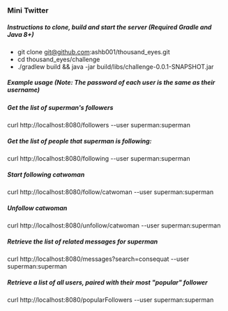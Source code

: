 ### Mini Twitter

##### Instructions to clone, build and start the server (Required Gradle and Java 8+)

- git clone git@github.com:ashb001/thousand_eyes.git
- cd thousand_eyes/challenge
- ./gradlew build && java -jar build/libs/challenge-0.0.1-SNAPSHOT.jar

##### Example usage (Note: The password of each user is the same as their username) 

##### Get the list of superman's followers

curl http://localhost:8080/followers --user superman:superman

##### Get the list of people that superman is following:

curl http://localhost:8080/following --user superman:superman

##### Start following catwoman

curl http://localhost:8080/follow/catwoman --user superman:superman

##### Unfollow catwoman

curl http://localhost:8080/unfollow/catwoman --user superman:superman

##### Retrieve the list of related messages for superman

curl http://localhost:8080/messages?search=consequat --user superman:superman

##### Retrieve a list of all users, paired with their most "popular" follower

curl http://localhost:8080/popularFollowers --user superman:superman
